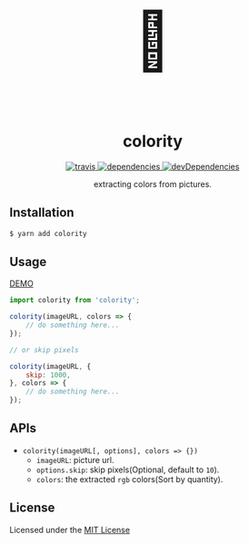 <p align="center" style="font-size: 100px;">🎨</p>

<h1 align="center">colority</h1>

<p align="center">
    <a href="javascript:;">
        <img src="https://api.travis-ci.org/JustClear/colority.svg?branch=master" alt="travis">
    </a>
    <a href="https://david-dm.org/justclear/colority#info=dependencies&view=table">
        <img src="https://david-dm.org/justclear/colority.svg" alt="dependencies">
    </a>
    <a href="https://david-dm.org/justclear/colority#info=devDependencies&view=table">
        <img src="https://david-dm.org/justclear/colority/dev-status.svg" alt="devDependencies">
    </a>
</p>

<p align="center">extracting colors from pictures.</p>

## Installation

```sh
$ yarn add colority
```

## Usage

[DEMO](https://justclear.github.io/colority/demo/?image=https://user-gold-cdn.xitu.io/2017/8/8/c5267eadfded82a98cd3cad7a16d5a48?imageView2/1/w/1200/h/700/q/85/interlace/1)

```js
import colority from 'colority';

colority(imageURL, colors => {
    // do something here...
});

// or skip pixels

colority(imageURL, {
    skip: 1000,
}, colors => {
    // do something here...
});
```

## APIs

- `colority(imageURL[, options], colors => {})`
    - `imageURL`: picture url.
    - `options.skip`: skip pixels(Optional, default to `10`).
    - `colors`: the extracted `rgb` colors(Sort by quantity).

## License

Licensed under the [MIT License](https://github.com/JustClear/just-sketch/blob/master/LICENSE)
